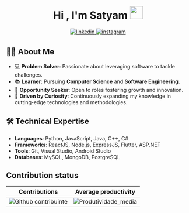 <h1 align="center">Hi , I'm Satyam <img src="https://media.giphy.com/media/hvRJCLFzcasrR4ia7z/giphy.gif" width="35"></h1>
<div align="center">
<a href="https://linkedin.com/in/satya-supercluster" target="_blank">
<img src=https://img.shields.io/badge/linkedin-%2300acee.svg?color=405DE6&style=for-the-badge&logo=linkedin&logoColor=white alt=linkedin style="margin-bottom: 5px;" />
</a>
<!-- <a href="https://twitter.com/ayush7780" target="_blank"> -->
<!-- <img src=https://img.shields.io/badge/twitter-%2300acee.svg?color=1DA1F2&style=for-the-badge&logo=twitter&logoColor=white alt=twitter style="margin-bottom: 5px;" /> -->
<!-- </a> -->
<a href="https://instagram.com/satya.akea" target="_blank">
<img src=https://img.shields.io/badge/instagram-%ff5851db.svg?color=C13584&style=for-the-badge&logo=instagram&logoColor=white alt=instagram style="margin-bottom: 5px;" />
</a>
</div>

## 👨‍💻 About Me 
- 💻 **Problem Solver**: Passionate about leveraging software to tackle challenges.  
- 📚 **Learner**: Pursuing **Computer Science** and **Software Engineering**.  
- 🚀 **Opportunity Seeker**: Open to roles fostering growth and innovation. 
- 🧠 **Driven by Curiosity**: Continuously expanding my knowledge in cutting-edge technologies and methodologies.  

## 🛠️ Technical Expertise  
- **Languages**: Python, JavaScript, Java, C++, C#  
- **Frameworks**: ReactJS, Node.js, ExpressJS, Flutter, ASP.NET
- **Tools**: Git, Visual Studio, Android Studio  
- **Databases**: MySQL, MongoDB, PostgreSQL


## Contribution status

| Contributions | Average productivity |
| --- | --- |
| ![Github contribuinte](https://github-readme-streak-stats.herokuapp.com/?user=satya-supercluster&show_icons=true&locale=en&theme=chartreuse-dark&layout=compact&PAT_1=thiagosousa81) | ![Produtividade_media](http://github-profile-summary-cards.vercel.app/api/cards/productive-time?username=satya-supercluster&theme=chartreuse_dark&utcOffset=-3) |



<!--
![GitHub stats](https://github-readme-stats.vercel.app/api?username=satya-supercluster&show_icons=true&locale=en&theme=chartreuse-dark&layout=compact&count_private=true&include_all_pull-requests=true&include_all_commits=true&show=reviews,discussions_started,prs_merged_percentage,discussions_answered,prs_merged&bg_color=90,000000,005000,000000&PAT_1=Jammes_Scoott)
-->
<!--,-->

